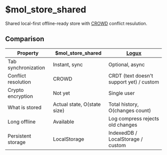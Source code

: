 # $mol_store_shared

Shared local-first offline-ready store with [CROWD](https://github.com/hyoo-ru/crowd.hyoo.ru) conflict resulution.

## Comparison

| Property            | $mol_store_shared           | [Logux](https://logux.io/)
|---------------------|-----------------------------|---------------------------
| Tab synchronization | Instant, sync               | Optional, async
| Conflict resolution | CROWD                       | CRDT (text doesn't support yet) / custom
| Crypto encryption   | Not yet                     | Single user
| What is stored      | Actual state, O(state size) | Total history, O(changes count)
| Long offline        | Available                   | Log compress rejects old changes
| Persistent storage  | LocalStorage                | IndexedDB / LocalStorage / custom
